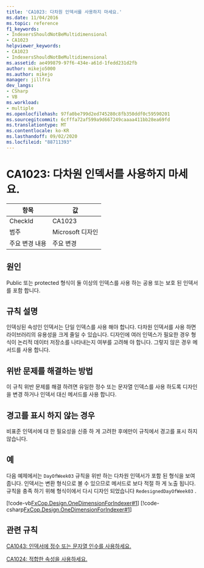 ```yaml
---
title: 'CA1023: 다차원 인덱서를 사용하지 마세요.'
ms.date: 11/04/2016
ms.topic: reference
f1_keywords:
- IndexersShouldNotBeMultidimensional
- CA1023
helpviewer_keywords:
- CA1023
- IndexersShouldNotBeMultidimensional
ms.assetid: ae499879-97f6-434e-a61d-1fedd231d2fb
author: mikejo5000
ms.author: mikejo
manager: jillfra
dev_langs:
- CSharp
- VB
ms.workload:
- multiple
ms.openlocfilehash: 97fa0be799d2ed745280c8fb350ddf0c59590201
ms.sourcegitcommit: 6cfffa72af599a9d667249caaaa411bb28ea69fd
ms.translationtype: MT
ms.contentlocale: ko-KR
ms.lasthandoff: 09/02/2020
ms.locfileid: "88711393"
---
```

# <a name="ca1023-indexers-should-not-be-multidimensional"></a>CA1023: 다차원 인덱서를 사용하지 마세요.

|항목|값|
|-|-|
|CheckId|CA1023|
|범주|Microsoft 디자인|
|주요 변경 내용|주요 변경|

## <a name="cause"></a>원인
Public 또는 protected 형식이 둘 이상의 인덱스를 사용 하는 공용 또는 보호 된 인덱서를 포함 합니다.

## <a name="rule-description"></a>규칙 설명
인덱싱된 속성인 인덱서는 단일 인덱스를 사용 해야 합니다. 다차원 인덱서를 사용 하면 라이브러리의 유용성을 크게 줄일 수 있습니다. 디자인에 여러 인덱스가 필요한 경우 형식이 논리적 데이터 저장소를 나타내는지 여부를 고려해 야 합니다. 그렇지 않은 경우 메서드를 사용 합니다.

## <a name="how-to-fix-violations"></a>위반 문제를 해결하는 방법
이 규칙 위반 문제를 해결 하려면 유일한 정수 또는 문자열 인덱스를 사용 하도록 디자인을 변경 하거나 인덱서 대신 메서드를 사용 합니다.

## <a name="when-to-suppress-warnings"></a>경고를 표시 하지 않는 경우
비표준 인덱서에 대 한 필요성을 신중 하 게 고려한 후에만이 규칙에서 경고를 표시 하지 않습니다.

## <a name="example"></a>예
다음 예제에서는 `DayOfWeek03` 규칙을 위반 하는 다차원 인덱서가 포함 된 형식을 보여 줍니다. 인덱서는 변환 형식으로 볼 수 있으므로 메서드로 보다 적절 하 게 노출 됩니다. 규칙을 충족 하기 위해 형식이에서 다시 디자인 되었습니다 `RedesignedDayOfWeek03` .

[!code-vb[FxCop.Design.OneDimensionForIndexer#1](../code-quality/codesnippet/VisualBasic/ca1023-indexers-should-not-be-multidimensional_1.vb)]
[!code-csharp[FxCop.Design.OneDimensionForIndexer#1](../code-quality/codesnippet/CSharp/ca1023-indexers-should-not-be-multidimensional_1.cs)]

## <a name="related-rules"></a>관련 규칙
[CA1043: 인덱서에 정수 또는 문자열 인수를 사용하세요.](../code-quality/ca1043.md)

[CA1024: 적합한 속성을 사용하세요.](../code-quality/ca1024.md)
